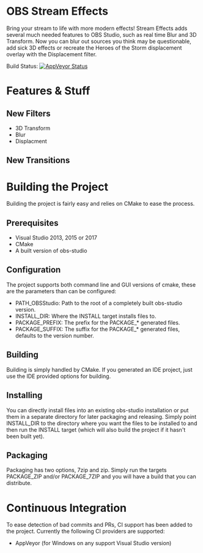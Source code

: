 # OBS Stream Effects
Bring your stream to life with more modern effects! Stream Effects adds several much needed features to OBS Studio, such as real time Blur and 3D Transform. Now you can blur out sources you think may be questionable, add sick 3D effects or recreate the Heroes of the Storm displacement overlay with the Displacement filter.

Build Status: [![AppVeyor Status](https://ci.appveyor.com/api/projects/status/github/Xaymar/obs-stream-effects?branch=master&svg=true)](https://ci.appveyor.com/project/Xaymar/obs-stream-effects)

# Features & Stuff
## New Filters
- 3D Transform
- Blur
- Displacment

## New Transitions

# Building the Project
Building the project is fairly easy and relies on CMake to ease the process.

## Prerequisites
- Visual Studio 2013, 2015 or 2017
- CMake
- A built version of obs-studio

## Configuration
The project supports both command line and GUI versions of cmake, these are the parameters than can be configured:

- PATH_OBSStudio: Path to the root of a completely built obs-studio version.
- INSTALL_DIR: Where the INSTALL target installs files to.
- PACKAGE_PREFIX: The prefix for the PACKAGE_* generated files.
- PACKAGE_SUFFIX: The suffix for the PACKAGE_* generated files, defaults to the version number.

## Building
Building is simply handled by CMake. If you generated an IDE project, just use the IDE provided options for building.

## Installing
You can directly install files into an existing obs-studio installation or put them in a separate directory for later packaging and releasing. Simply point INSTALL_DIR to the directory where you want the files to be installed to and then run the INSTALL target (which will also build the project if it hasn't been built yet).

## Packaging
Packaging has two options, 7zip and zip. Simply run the targets PACKAGE_ZIP and/or PACKAGE_7ZIP and you will have a build that you can distribute. 

# Continuous Integration
To ease detection of bad commits and PRs, CI support has been added to the project. Currently the following CI providers are supported:

- AppVeyor (for Windows on any support Visual Studio version)

